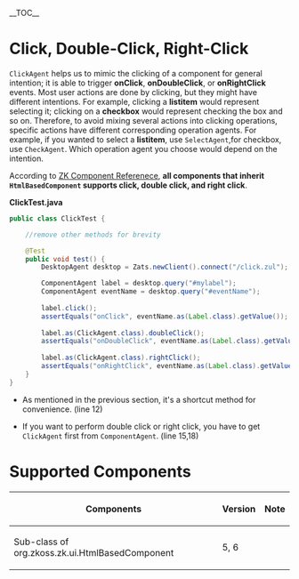 \_\_TOC\_\_

# Click, Double-Click, Right-Click

`ClickAgent` helps us to mimic the clicking of a component for general
intention; it is able to trigger <b>onClick</b>, <b>onDoubleClick</b>,
or <b>onRightClick</b> events. Most user actions are done by clicking,
but they might have different intentions. For example, clicking a
<b>listitem</b> would represent selecting it; clicking on a
<b>checkbox</b> would represent checking the box and so on. Therefore,
to avoid mixing several actions into clicking operations, specific
actions have different corresponding operation agents. For example, if
you wanted to select a <b>listitem</b>, use `SelectAgent`,for checkbox,
use `CheckAgent`. Which operation agent you choose would depend on the
intention.

According to [ZK Component
Referenece](http://books.zkoss.org/wiki/ZK_Component_Reference/Base_Components/HtmlBasedComponent),
**all components that inherit `HtmlBasedComponent` supports click,
double click, and right click**.

**ClickTest.java**

``` java
public class ClickTest {

    //remove other methods for brevity

    @Test
    public void test() {
        DesktopAgent desktop = Zats.newClient().connect("/click.zul");

        ComponentAgent label = desktop.query("#mylabel");
        ComponentAgent eventName = desktop.query("#eventName");
        
        label.click();
        assertEquals("onClick", eventName.as(Label.class).getValue());
        
        label.as(ClickAgent.class).doubleClick();
        assertEquals("onDoubleClick", eventName.as(Label.class).getValue());
        
        label.as(ClickAgent.class).rightClick();
        assertEquals("onRightClick", eventName.as(Label.class).getValue());
    }
}
```

- As mentioned in the previous section, it's a shortcut method for
  convenience. (line 12)

<!-- -->

- If you want to perform double click or right click, you have to get
  `ClickAgent` first from `ComponentAgent`. (line 15,18)

# Supported Components

<table>
<thead>
<tr class="header">
<th><center>
<p>Components</p>
</center></th>
<th><center>
<p>Version</p>
</center></th>
<th><center>
<p>Note</p>
</center></th>
</tr>
</thead>
<tbody>
<tr class="odd">
<td><p>Sub-class of <javadoc> org.zkoss.zk.ui.HtmlBasedComponent
</javadoc></p></td>
<td><p>5, 6</p></td>
<td></td>
</tr>
</tbody>
</table>
